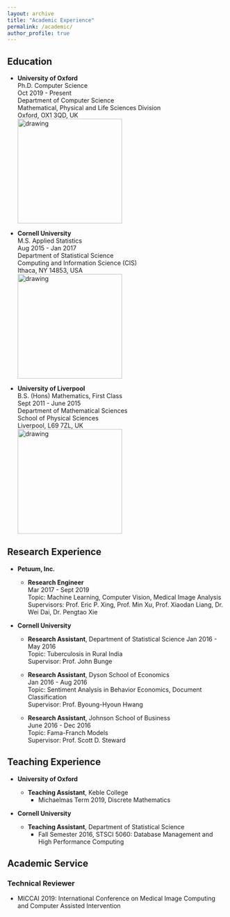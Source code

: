 ```yaml
---
layout: archive
title: "Academic Experience"
permalink: /academic/
author_profile: true
---
```

## Education

* **University of Oxford**   
  Ph.D. Computer Science  
  Oct 2019 - Present  
  Department of Computer Science  
  Mathematical, Physical and Life Sciences Division  
  Oxford, OX1 3QD, UK  
  <a href="http://www.cs.ox.ac.uk/"><img src="https://leonndong.github.io/images/oxford.png" alt="drawing" width="240px"/></a> 

* **Cornell University**  
  M.S. Applied Statistics  
  Aug 2015 - Jan 2017  
  Department of Statistical Science  
  Computing and Information Science (CIS)  
  Ithaca, NY 14853, USA  
  <a href="https://cis.cornell.edu/cornell-computing-information-science/"><img src="https://leonndong.github.io/images/cornell.png" alt="drawing" width="240px"/></a> 

* **University of Liverpool**  
  B.S. (Hons) Mathematics, First Class  
  Sept 2011 - June 2015  
  Department of Mathematical Sciences  
  School of Physical Sciences  
  Liverpool, L69 7ZL, UK  
  <a href="https://www.liverpool.ac.uk/mathematical-sciences/"><img src="https://leonndong.github.io/images/liverpool.svg" alt="drawing" width="240px"/></a> 

## Research Experience
* **Petuum, Inc.**
  + **Research Engineer**  
    Mar 2017 - Sept 2019  
    Topic: Machine Learning, Computer Vision, Medical Image Analysis  
    Supervisors: Prof. Eric P. Xing, Prof. Min Xu, Prof. Xiaodan Liang, Dr. Wei Dai, Dr. Pengtao Xie  

* **Cornell University**  
  + **Research Assistant**, Department of Statistical Science
    Jan 2016 - May 2016  
    Topic: Tuberculosis in Rural India  
    Supervisor: Prof. John Bunge   

  + **Research Assistant**, Dyson School of Economics  
    Jan 2016 - Aug 2016  
    Topic: Sentiment Analysis in Behavior Economics, Document Classification  
    Supervisor: Prof. Byoung-Hyoun Hwang  

  + **Research Assistant**, Johnson School of Business  
    June 2016 - Dec 2016  
    Topic: Fama-Franch Models  
    Supervisor: Prof. Scott D. Steward   

## Teaching Experience
* **University of Oxford**  
  + **Teaching Assistant**, Keble College  
    - Michaelmas Term 2019, Discrete Mathematics  
    
* **Cornell University**  
  + **Teaching Assistant**, Department of Statistical Science  
    - Fall Semester 2016, STSCI 5060: Database Management and High Performance Computing  
  
## Academic Service  

### Technical Reviewer    
* MICCAI 2019: International Conference on Medical Image Computing and Computer Assisted Intervention
